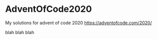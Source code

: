 # AdventOfCode2020
My solutions for advent of code 2020 https://adventofcode.com/2020/

blah blah blah
